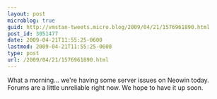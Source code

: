 ```yaml
---
layout: post
microblog: true
guid: http://vmstan-tweets.micro.blog/2009/04/21/1576961890.html
post_id: 3051477
date: 2009-04-21T11:55:25-0600
lastmod: 2009-04-21T11:55:25-0600
type: post
url: /2009/04/21/1576961890.html
---
```

What a morning... we're having some server issues on Neowin today. Forums are a little unreliable right now. We hope to have it up soon.
